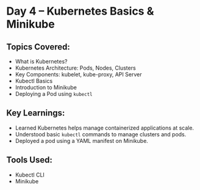 # Day 4 – Kubernetes Basics & Minikube

## Topics Covered:
- What is Kubernetes?
- Kubernetes Architecture: Pods, Nodes, Clusters
- Key Components: kubelet, kube-proxy, API Server
- Kubectl Basics
- Introduction to Minikube
- Deploying a Pod using `kubectl`

## Key Learnings:
- Learned Kubernetes helps manage containerized applications at scale.
- Understood basic `kubectl` commands to manage clusters and pods.
- Deployed a pod using a YAML manifest on Minikube.

## Tools Used:
- Kubectl CLI
- Minikube